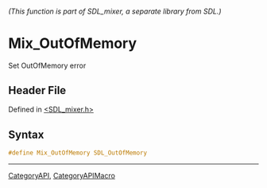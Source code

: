 ###### (This function is part of SDL_mixer, a separate library from SDL.)
# Mix_OutOfMemory

Set OutOfMemory error

## Header File

Defined in [<SDL_mixer.h>](https://github.com/libsdl-org/SDL_mixer/blob/SDL2/include/SDL_mixer.h)

## Syntax

```c
#define Mix_OutOfMemory SDL_OutOfMemory
```

----
[CategoryAPI](CategoryAPI), [CategoryAPIMacro](CategoryAPIMacro)

